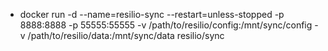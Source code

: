 - docker run -d --name=resilio-sync --restart=unless-stopped -p 8888:8888 -p 55555:55555 -v /path/to/resilio/config:/mnt/sync/config -v /path/to/resilio/data:/mnt/sync/data resilio/sync
